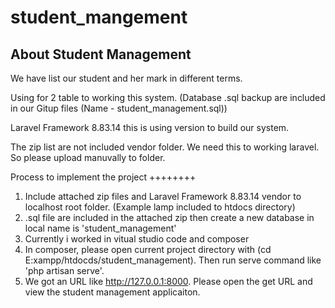 # student_mangement
## About Student Management

We have list our student and her mark in different terms.

Using for 2 table to working this system. (Database .sql backup are included in our Gitup files (Name - student_management.sql))

Laravel Framework 8.83.14 this is using version to build our system.

The zip list are not included vendor folder. We need this to working laravel. So please upload manuvally to folder.


Process to implement the project
++++++++
1. Include attached zip files and Laravel Framework 8.83.14 vendor to localhost root folder. (Example lamp included to htdocs directory)
2. .sql file are included in the attached zip then create a new database in local name is 'student_management'
3. Currently i worked in vitual studio code and composer
4. In composer, please open current project directory with (cd E:xampp/htdocds/student_management). Then run serve command like 'php artisan serve'.
5. We got an URL like http://127.0.0.1:8000. Please open the get URL and view the student management applicaiton.

